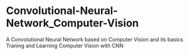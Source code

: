 # Convolutional-Neural-Network_Computer-Vision
A Convolutional Neural Network based on Computer Vision and its basics
Traning and Learning Computer Vision with CNN 
